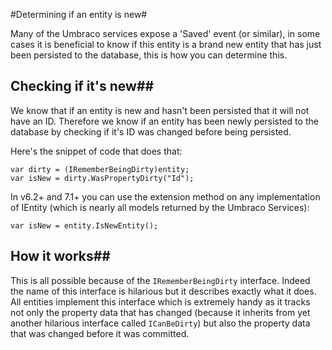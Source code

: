#Determining if an entity is new#

Many of the Umbraco services expose a 'Saved' event (or similar), in some cases it is beneficial to know if this entity is a brand new entity that has just been persisted to the database, this is how you can determine this.

## Checking if it's new##

We know that if an entity is new and hasn't been persisted that it will not have an ID. Therefore we know if an entity has been newly persisted to the database by checking if it's ID was changed before being persisted.

Here's the snippet of code that does that:

    var dirty = (IRememberBeingDirty)entity;
	var isNew = dirty.WasPropertyDirty("Id");

In v6.2+ and 7.1+ you can use the extension method on any implementation of IEntity (which is nearly all models returned by the Umbraco Services):

	var isNew = entity.IsNewEntity(); 

## How it works##

This is all possible because of the `IRememberBeingDirty` interface. Indeed the name of this interface is hilarious but it describes exactly what it does. All entities implement this interface which is extremely handy as it tracks not only the property data that has changed (because it inherits from yet another hilarious interface called `ICanBeDirty`) but also the property data that was changed before it was committed.